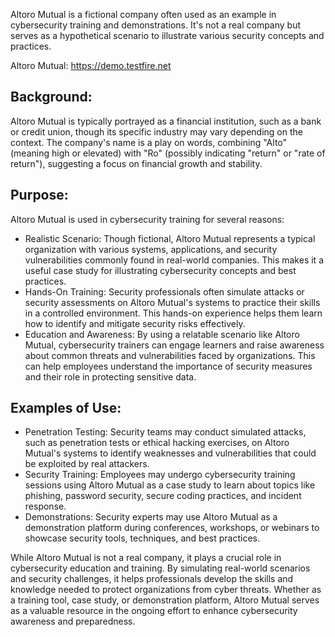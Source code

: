 Altoro Mutual is a fictional company often used as an example in cybersecurity training and demonstrations. It's not a real company but serves as a hypothetical scenario to illustrate various security concepts and practices.

Altoro Mutual: https://demo.testfire.net
## Background:
Altoro Mutual is typically portrayed as a financial institution, such as a bank or credit union, though its specific industry may vary depending on the context. The company's name is a play on words, combining "Alto" (meaning high or elevated) with "Ro" (possibly indicating "return" or "rate of return"), suggesting a focus on financial growth and stability.

## Purpose:
Altoro Mutual is used in cybersecurity training for several reasons:

- Realistic Scenario: Though fictional, Altoro Mutual represents a typical organization with various systems, applications, and security vulnerabilities commonly found in real-world companies. This makes it a useful case study for illustrating cybersecurity concepts and best practices.
- Hands-On Training: Security professionals often simulate attacks or security assessments on Altoro Mutual's systems to practice their skills in a controlled environment. This hands-on experience helps them learn how to identify and mitigate security risks effectively.
- Education and Awareness: By using a relatable scenario like Altoro Mutual, cybersecurity trainers can engage learners and raise awareness about common threats and vulnerabilities faced by organizations. This can help employees understand the importance of security measures and their role in protecting sensitive data.
## Examples of Use:
- Penetration Testing: Security teams may conduct simulated attacks, such as penetration tests or ethical hacking exercises, on Altoro Mutual's systems to identify weaknesses and vulnerabilities that could be exploited by real attackers.
- Security Training: Employees may undergo cybersecurity training sessions using Altoro Mutual as a case study to learn about topics like phishing, password security, secure coding practices, and incident response.
- Demonstrations: Security experts may use Altoro Mutual as a demonstration platform during conferences, workshops, or webinars to showcase security tools, techniques, and best practices.

While Altoro Mutual is not a real company, it plays a crucial role in cybersecurity education and training. By simulating real-world scenarios and security challenges, it helps professionals develop the skills and knowledge needed to protect organizations from cyber threats. Whether as a training tool, case study, or demonstration platform, Altoro Mutual serves as a valuable resource in the ongoing effort to enhance cybersecurity awareness and preparedness.

